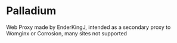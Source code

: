 # Palladium
Web Proxy made by EnderKingJ, intended as a secondary proxy to Womginx or Corrosion, many sites not supported